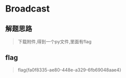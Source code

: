 # Broadcast

## 解题思路

> 下载附件,得到一个py文件,里面有flag

## flag

> flag{fa0f8335-ae80-448e-a329-6fb69048aae4}